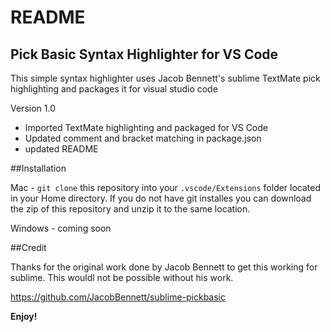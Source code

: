 # README
## Pick Basic Syntax Highlighter for VS Code
This simple syntax highlighter uses Jacob Bennett's sublime TextMate pick highlighting and packages it for visual studio code

Version 1.0
* Imported TextMate highlighting and packaged for VS Code
* Updated comment and bracket matching in package.json
* updated README

##Installation

 Mac - `git clone` this repository into your `.vscode/Extensions` folder located in your Home directory.
 If you do not have git installes you can download the zip of this repository and unzip it to the same location.

 Windows - coming soon

##Credit

 Thanks for the original work done by Jacob Bennett to get this working for sublime.  This wouldl not be possible without his work.

https://github.com/JacobBennett/sublime-pickbasic

**Enjoy!**